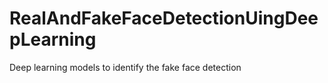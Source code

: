 # RealAndFakeFaceDetectionUingDeepLearning
Deep learning models to identify the fake face detection
